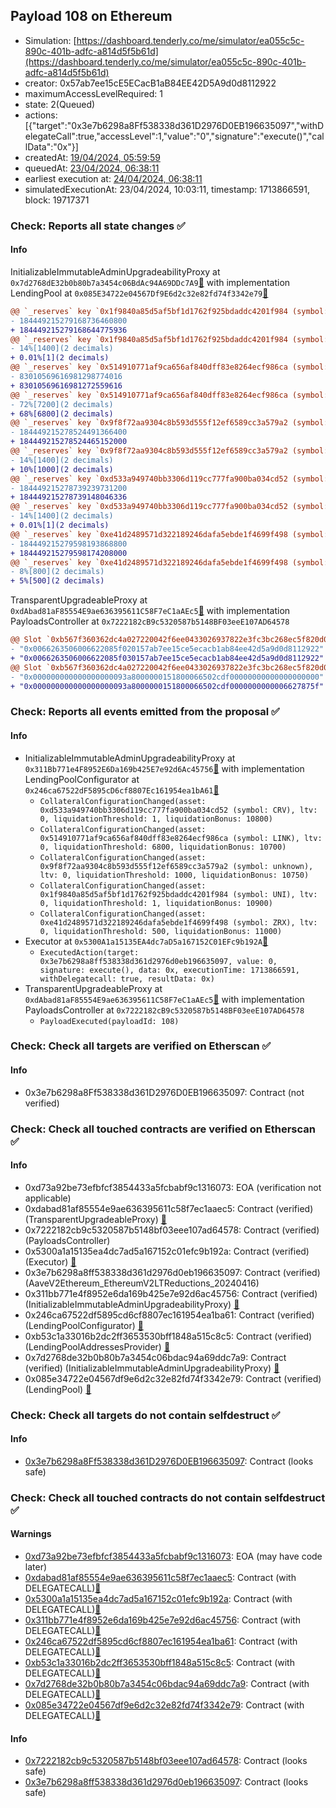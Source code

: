 ## Payload 108 on Ethereum

- Simulation: [https://dashboard.tenderly.co/me/simulator/ea055c5c-890c-401b-adfc-a814d5f5b61d](https://dashboard.tenderly.co/me/simulator/ea055c5c-890c-401b-adfc-a814d5f5b61d)
- creator: 0x57ab7ee15cE5ECacB1aB84EE42D5A9d0d8112922
- maximumAccessLevelRequired: 1
- state: 2(Queued)
- actions: [{"target":"0x3e7b6298a8Ff538338d361D2976D0EB196635097","withDelegateCall":true,"accessLevel":1,"value":"0","signature":"execute()","callData":"0x"}]
- createdAt: [19/04/2024, 05:59:59](https://etherscan.io/tx/0xf5e19c5411758787d166aaaa443c4852200699f2dd2373b1c8a7b763d5bc67c2)
- queuedAt: [23/04/2024, 06:38:11](https://etherscan.io/tx/0x0970ecfe7bfb83948aa7dc660175b633874b5be4bb884e0cb6729761e330a1c3)
- earliest execution at: [24/04/2024, 06:38:11](https://www.epochconverter.com/countdown?q=1713940691)
- simulatedExecutionAt: 23/04/2024, 10:03:11, timestamp: 1713866591, block: 19717371
### Check: Reports all state changes :white_check_mark:

#### Info


InitializableImmutableAdminUpgradeabilityProxy at `0x7d2768dE32b0b80b7a3454c06BdAc94A69DDc7A9`[:ghost:](https://github.com/bgd-labs/aave-address-book "AaveV2Ethereum.POOL") with implementation LendingPool at `0x085E34722e04567Df9E6d2c32e82fd74f3342e79`[:ghost:](https://github.com/bgd-labs/aave-address-book "AaveV2Ethereum.POOL_IMPL")
```diff
@@ `_reserves` key `0x1f9840a85d5af5bf1d1762f925bdaddc4201f984 (symbol: UNI).configuration.data` @@
- 184449215279168736460800
+ 184449215279168644775936
@@ `_reserves` key `0x1f9840a85d5af5bf1d1762f925bdaddc4201f984 (symbol: UNI).configuration.data_decoded.liquidationThreshold` @@
- 14%[1400](2 decimals)
+ 0.01%[1](2 decimals)
@@ `_reserves` key `0x514910771af9ca656af840dff83e8264ecf986ca (symbol: LINK).configuration.data` @@
- 83010569616981298774016
+ 83010569616981272559616
@@ `_reserves` key `0x514910771af9ca656af840dff83e8264ecf986ca (symbol: LINK).configuration.data_decoded.liquidationThreshold` @@
- 72%[7200](2 decimals)
+ 68%[6800](2 decimals)
@@ `_reserves` key `0x9f8f72aa9304c8b593d555f12ef6589cc3a579a2 (symbol: unknown).configuration.data` @@
- 184449215278524491366400
+ 184449215278524465152000
@@ `_reserves` key `0x9f8f72aa9304c8b593d555f12ef6589cc3a579a2 (symbol: unknown).configuration.data_decoded.liquidationThreshold` @@
- 14%[1400](2 decimals)
+ 10%[1000](2 decimals)
@@ `_reserves` key `0xd533a949740bb3306d119cc777fa900ba034cd52 (symbol: CRV).configuration.data` @@
- 184449215278739239731200
+ 184449215278739148046336
@@ `_reserves` key `0xd533a949740bb3306d119cc777fa900ba034cd52 (symbol: CRV).configuration.data_decoded.liquidationThreshold` @@
- 14%[1400](2 decimals)
+ 0.01%[1](2 decimals)
@@ `_reserves` key `0xe41d2489571d322189246dafa5ebde1f4699f498 (symbol: ZRX).configuration.data` @@
- 184449215279598193868800
+ 184449215279598174208000
@@ `_reserves` key `0xe41d2489571d322189246dafa5ebde1f4699f498 (symbol: ZRX).configuration.data_decoded.liquidationThreshold` @@
- 8%[800](2 decimals)
+ 5%[500](2 decimals)
```

TransparentUpgradeableProxy at `0xdAbad81aF85554E9ae636395611C58F7eC1aAEc5`[:ghost:](https://github.com/bgd-labs/aave-address-book "GovernanceV3Ethereum.PAYLOADS_CONTROLLER") with implementation PayloadsController at `0x7222182cB9c5320587b5148BF03eeE107AD64578`
```diff
@@ Slot `0xb567f360362dc4a027220042f6ee0433026937822e3fc3bc268ec5f820d029fa` @@
- "0x0066263506006622085f020157ab7ee15ce5ecacb1ab84ee42d5a9d0d8112922"
+ "0x0066263506006622085f030157ab7ee15ce5ecacb1ab84ee42d5a9d0d8112922"
@@ Slot `0xb567f360362dc4a027220042f6ee0433026937822e3fc3bc268ec5f820d029fb` @@
- "0x000000000000000000093a8000000151800066502cdf00000000000000000000"
+ "0x000000000000000000093a8000000151800066502cdf0000000000006627875f"
```


### Check: Reports all events emitted from the proposal :white_check_mark:

#### Info

- InitializableImmutableAdminUpgradeabilityProxy at `0x311Bb771e4F8952E6Da169b425E7e92d6Ac45756`[:ghost:](https://github.com/bgd-labs/aave-address-book "AaveV2Ethereum.POOL_CONFIGURATOR") with implementation LendingPoolConfigurator at `0x246ca67522dF5895cD6cf8807Ec161954ea1bA61`[:ghost:](https://github.com/bgd-labs/aave-address-book "AaveV2Ethereum.POOL_CONFIGURATOR_IMPL")
  - `CollateralConfigurationChanged(asset: 0xd533a949740bb3306d119cc777fa900ba034cd52 (symbol: CRV), ltv: 0, liquidationThreshold: 1, liquidationBonus: 10800)`
  - `CollateralConfigurationChanged(asset: 0x514910771af9ca656af840dff83e8264ecf986ca (symbol: LINK), ltv: 0, liquidationThreshold: 6800, liquidationBonus: 10700)`
  - `CollateralConfigurationChanged(asset: 0x9f8f72aa9304c8b593d555f12ef6589cc3a579a2 (symbol: unknown), ltv: 0, liquidationThreshold: 1000, liquidationBonus: 10750)`
  - `CollateralConfigurationChanged(asset: 0x1f9840a85d5af5bf1d1762f925bdaddc4201f984 (symbol: UNI), ltv: 0, liquidationThreshold: 1, liquidationBonus: 10900)`
  - `CollateralConfigurationChanged(asset: 0xe41d2489571d322189246dafa5ebde1f4699f498 (symbol: ZRX), ltv: 0, liquidationThreshold: 500, liquidationBonus: 11000)`
- Executor at `0x5300A1a15135EA4dc7aD5a167152C01EFc9b192A`[:ghost:](https://github.com/bgd-labs/aave-address-book "AaveV2Ethereum.POOL_ADMIN, AaveV2EthereumAMM.POOL_ADMIN, AaveV3Ethereum.ACL_ADMIN, GovernanceV3Ethereum.EXECUTOR_LVL_1")
  - `ExecutedAction(target: 0x3e7b6298a8ff538338d361d2976d0eb196635097, value: 0, signature: execute(), data: 0x, executionTime: 1713866591, withDelegatecall: true, resultData: 0x)`
- TransparentUpgradeableProxy at `0xdAbad81aF85554E9ae636395611C58F7eC1aAEc5`[:ghost:](https://github.com/bgd-labs/aave-address-book "GovernanceV3Ethereum.PAYLOADS_CONTROLLER") with implementation PayloadsController at `0x7222182cB9c5320587b5148BF03eeE107AD64578`
  - `PayloadExecuted(payloadId: 108)`

### Check: Check all targets are verified on Etherscan :white_check_mark:

#### Info

- 0x3e7b6298a8Ff538338d361D2976D0EB196635097: Contract (not verified) 

### Check: Check all touched contracts are verified on Etherscan :white_check_mark:

#### Info

- 0xd73a92be73efbfcf3854433a5fcbabf9c1316073: EOA (verification not applicable)
- 0xdabad81af85554e9ae636395611c58f7ec1aaec5: Contract (verified) (TransparentUpgradeableProxy) [:ghost:](https://github.com/bgd-labs/aave-address-book "GovernanceV3Ethereum.PAYLOADS_CONTROLLER")
- 0x7222182cb9c5320587b5148bf03eee107ad64578: Contract (verified) (PayloadsController) 
- 0x5300a1a15135ea4dc7ad5a167152c01efc9b192a: Contract (verified) (Executor) [:ghost:](https://github.com/bgd-labs/aave-address-book "AaveV2Ethereum.POOL_ADMIN, AaveV2EthereumAMM.POOL_ADMIN, AaveV3Ethereum.ACL_ADMIN, GovernanceV3Ethereum.EXECUTOR_LVL_1")
- 0x3e7b6298a8ff538338d361d2976d0eb196635097: Contract (verified) (AaveV2Ethereum_EthereumV2LTReductions_20240416) 
- 0x311bb771e4f8952e6da169b425e7e92d6ac45756: Contract (verified) (InitializableImmutableAdminUpgradeabilityProxy) [:ghost:](https://github.com/bgd-labs/aave-address-book "AaveV2Ethereum.POOL_CONFIGURATOR")
- 0x246ca67522df5895cd6cf8807ec161954ea1ba61: Contract (verified) (LendingPoolConfigurator) [:ghost:](https://github.com/bgd-labs/aave-address-book "AaveV2Ethereum.POOL_CONFIGURATOR_IMPL")
- 0xb53c1a33016b2dc2ff3653530bff1848a515c8c5: Contract (verified) (LendingPoolAddressesProvider) [:ghost:](https://github.com/bgd-labs/aave-address-book "AaveV2Ethereum.POOL_ADDRESSES_PROVIDER")
- 0x7d2768de32b0b80b7a3454c06bdac94a69ddc7a9: Contract (verified) (InitializableImmutableAdminUpgradeabilityProxy) [:ghost:](https://github.com/bgd-labs/aave-address-book "AaveV2Ethereum.POOL")
- 0x085e34722e04567df9e6d2c32e82fd74f3342e79: Contract (verified) (LendingPool) [:ghost:](https://github.com/bgd-labs/aave-address-book "AaveV2Ethereum.POOL_IMPL")

### Check: Check all targets do not contain selfdestruct :white_check_mark:

#### Info

- [0x3e7b6298a8Ff538338d361D2976D0EB196635097](https://etherscan.io/address/0x3e7b6298a8Ff538338d361D2976D0EB196635097): Contract (looks safe)

### Check: Check all touched contracts do not contain selfdestruct :white_check_mark:

#### Warnings

- [0xd73a92be73efbfcf3854433a5fcbabf9c1316073](https://etherscan.io/address/0xd73a92be73efbfcf3854433a5fcbabf9c1316073): EOA (may have code later)
- [0xdabad81af85554e9ae636395611c58f7ec1aaec5](https://etherscan.io/address/0xdabad81af85554e9ae636395611c58f7ec1aaec5): Contract (with DELEGATECALL)[:ghost:](https://github.com/bgd-labs/aave-address-book "GovernanceV3Ethereum.PAYLOADS_CONTROLLER")
- [0x5300a1a15135ea4dc7ad5a167152c01efc9b192a](https://etherscan.io/address/0x5300a1a15135ea4dc7ad5a167152c01efc9b192a): Contract (with DELEGATECALL)[:ghost:](https://github.com/bgd-labs/aave-address-book "AaveV2Ethereum.POOL_ADMIN, AaveV2EthereumAMM.POOL_ADMIN, AaveV3Ethereum.ACL_ADMIN, GovernanceV3Ethereum.EXECUTOR_LVL_1")
- [0x311bb771e4f8952e6da169b425e7e92d6ac45756](https://etherscan.io/address/0x311bb771e4f8952e6da169b425e7e92d6ac45756): Contract (with DELEGATECALL)[:ghost:](https://github.com/bgd-labs/aave-address-book "AaveV2Ethereum.POOL_CONFIGURATOR")
- [0x246ca67522df5895cd6cf8807ec161954ea1ba61](https://etherscan.io/address/0x246ca67522df5895cd6cf8807ec161954ea1ba61): Contract (with DELEGATECALL)[:ghost:](https://github.com/bgd-labs/aave-address-book "AaveV2Ethereum.POOL_CONFIGURATOR_IMPL")
- [0xb53c1a33016b2dc2ff3653530bff1848a515c8c5](https://etherscan.io/address/0xb53c1a33016b2dc2ff3653530bff1848a515c8c5): Contract (with DELEGATECALL)[:ghost:](https://github.com/bgd-labs/aave-address-book "AaveV2Ethereum.POOL_ADDRESSES_PROVIDER")
- [0x7d2768de32b0b80b7a3454c06bdac94a69ddc7a9](https://etherscan.io/address/0x7d2768de32b0b80b7a3454c06bdac94a69ddc7a9): Contract (with DELEGATECALL)[:ghost:](https://github.com/bgd-labs/aave-address-book "AaveV2Ethereum.POOL")
- [0x085e34722e04567df9e6d2c32e82fd74f3342e79](https://etherscan.io/address/0x085e34722e04567df9e6d2c32e82fd74f3342e79): Contract (with DELEGATECALL)[:ghost:](https://github.com/bgd-labs/aave-address-book "AaveV2Ethereum.POOL_IMPL")

#### Info

- [0x7222182cb9c5320587b5148bf03eee107ad64578](https://etherscan.io/address/0x7222182cb9c5320587b5148bf03eee107ad64578): Contract (looks safe)
- [0x3e7b6298a8ff538338d361d2976d0eb196635097](https://etherscan.io/address/0x3e7b6298a8ff538338d361d2976d0eb196635097): Contract (looks safe)

